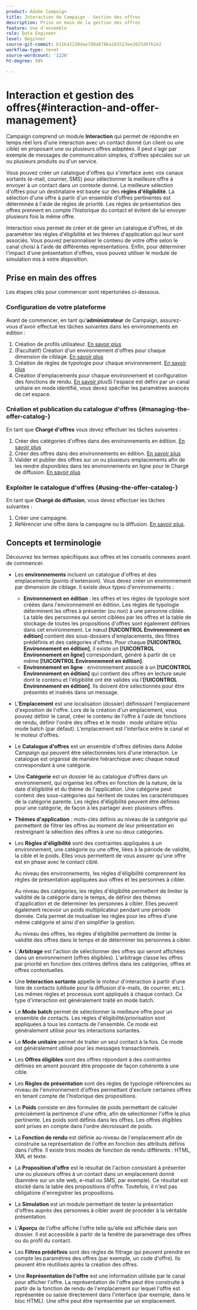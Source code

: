 ```yaml
---
product: Adobe Campaign
title: Interaction de Campaign - Gestion des offres
description: Prise en main de la gestion des offres
feature: Vue d'ensemble
role: Data Engineer
level: Beginner
source-git-commit: b11b42220dae7d0a878ba102523ee2825d6fb2e2
workflow-type: tm+mt
source-wordcount: '1226'
ht-degree: 98%

---
```


# Interaction et gestion des offres{#interaction-and-offer-management}

Campaign comprend un module **Interaction** qui permet de répondre en temps réel lors d&#39;une interaction avec un contact donné (un client ou une cible) en proposant une ou plusieurs offres adaptées. Il peut s&#39;agir par exemple de messages de communication simples, d&#39;offres spéciales sur un ou plusieurs produits ou d&#39;un service.

Vous pouvez créer un catalogue d&#39;offres qui s&#39;interface avec vos canaux sortants (e-mail, courrier, SMS) pour sélectionner la meilleure offre à envoyer à un contact dans un contexte donné. La meilleure sélection d&#39;offres pour un destinataire est basée sur des **règles d&#39;éligibilité**. La sélection d&#39;une offre à partir d&#39;un ensemble d&#39;offres pertinentes est déterminée à l&#39;aide de règles de priorité. Les règles de présentation des offres prennent en compte l&#39;historique du contact et évitent de lui envoyer plusieurs fois la même offre.

Interaction vous permet de créer et de gérer un catalogue d&#39;offres, et de paramétrer les règles d&#39;éligibilité et les thèmes d&#39;application qui leur sont associés. Vous pouvez personnaliser le contenu de votre offre selon le canal choisi à l&#39;aide de différentes représentations. Enfin, pour déterminer l&#39;impact d&#39;une présentation d&#39;offres, vous pouvez utiliser le module de simulation mis à votre disposition.

## Prise en main des offres

Les étapes clés pour commencer sont répertoriées ci-dessous.

### Configuration de votre plateforme

Avant de commencer, en tant qu&#39;**administrateur** de Campaign, assurez-vous d&#39;avoir effectué les tâches suivantes dans les environnements en édition :

1. Création de profils utilisateur. [En savoir plus](interaction-operators.md)
1. (Facultatif) Création d&#39;un environnement d&#39;offres pour chaque dimension de ciblage. [En savoir plus](interaction-env.md)
1. Création de règles de typologie pour chaque environnement. [En savoir plus](interaction-offer.md#offer-presentation)
1. Création d&#39;emplacements pour chaque environnement et configuration des fonctions de rendu. [En savoir ](interaction-offer-spaces.md)
plusSi l&#39;espace est défini par un canal unitaire en mode identifié, vous devez spécifier les paramètres avancés de cet espace.

### Création et publication du catalogue d&#39;offres {#managing-the-offer-catalog-}

En tant que **Chargé d&#39;offres** vous devez effectuer les tâches suivantes :

1. Créer des catégories d&#39;offres dans des environnements en édition. [En savoir plus](interaction-offer-catalog.md#creating-offer-categories)
1. Créer des offres dans des environnements en édition. [En savoir plus](interaction-offer.md)
1. Valider et publier des offres sur un ou plusieurs emplacements afin de les rendre disponibles dans les environnements en ligne pour le Chargé de diffusion. [En savoir plus](interaction-offer.md#approve-offers)

### Exploiter le catalogue d&#39;offres {#using-the-offer-catalog-}

En tant que **Chargé de diffusion**, vous devez effectuer les tâches suivantes :

1. Créer une campagne.
1. Référencer une offre dans la campagne ou la diffusion. [En savoir plus](interaction-send-offers.md).


## Concepts et terminologie

Découvrez les termes spécifiques aux offres et les conseils connexes avant de commencer.

* Les **environnements** incluent un catalogue d&#39;offres et des emplacements (points d&#39;extension). Vous devez créer un environnement par dimension de ciblage.
Il existe deux types d&#39;environnements :

   * **Environnement en édition** : les offres et les règles de typologie sont créées dans l&#39;environnement en édition. Les règles de typologie déterminent les offres à présenter (ou non) à une personne ciblée. La table des personnes qui seront ciblées par les offres et la table de stockage de toutes les propositions d&#39;offres sont également définies dans cet environnement. Le nœud **[!UICONTROL Environnement en édition]** contient des sous-dossiers d&#39;emplacements, des filtres prédéfinis et des catégories d&#39;offres. Pour chaque **[!UICONTROL Environnement en édition]**, il existe un **[!UICONTROL Environnement en ligne]** correspondant, généré à partir de ce même **[!UICONTROL Environnement en édition]**.
   * **Environnement en ligne** : environnement associé à un **[!UICONTROL Environnement en édition]** qui contient des offres en lecture seule dont le contenu et l&#39;éligibilité ont été validés via l&#39;**[!UICONTROL Environnement en édition]**. Ils doivent être sélectionnés pour être présentés et insérés dans un message.

* L&#39;**Emplacement** est une localisation (dossier) définissant l&#39;emplacement d&#39;exposition de l&#39;offre. Lors de la création d&#39;un emplacement, vous pouvez définir le canal, créer le contenu de l&#39;offre à l&#39;aide de fonctions de rendu, définir l&#39;ordre des offres et le mode : mode unitaire et/ou mode batch (par défaut). L&#39;emplacement est l&#39;interface entre le canal et le moteur d&#39;offres.
* Le **Catalogue d&#39;offres** est un ensemble d&#39;offres définies dans Adobe Campaign qui peuvent être sélectionnées lors d&#39;une interaction. Le catalogue est organisé de manière hiérarchique avec chaque nœud correspondant à une catégorie.
* Une **Catégorie** est un dossier lié au catalogue d&#39;offres dans un environnement, qui organise les offres en fonction de la nature, de la date d&#39;éligibilité et du thème de l&#39;application. Une catégorie peut contenir des sous-catégories qui héritent de toutes les caractéristiques de la catégorie parente. Les règles d&#39;éligibilité peuvent être définies pour une catégorie, de façon à les partager avec plusieurs offres.
* **Thèmes d&#39;application** : mots-clés définis au niveau de la catégorie qui permettent de filtrer les offres au moment de leur présentation en restreignant la sélection des offres à une ou deux catégories.
* Les **Règles d&#39;éligibilité** sont des contraintes appliquées à un environnement, une catégorie ou une offre, liées à la période de validité, la cible et le poids. Elles vous permettent de vous assurer qu&#39;une offre est en phase avec le contact ciblé.

   Au niveau des environnements, les règles d&#39;éligibilité comprennent les règles de présentation appliquées aux offres et les personnes à cibler.

   Au niveau des catégories, les règles d&#39;éligibilité permettent de limiter la validité de la catégorie dans le temps, de définir des thèmes d&#39;application et de déterminer les personnes à cibler. Elles peuvent également recevoir un poids multiplicateur pendant une période donnée. Cela permet de mutualiser les règles pour les offres d&#39;une même catégorie et ainsi d&#39;en simplifier la gestion.

   Au niveau des offres, les règles d&#39;éligibilité permettent de limiter la validité des offres dans le temps et de déterminer les personnes à cibler.

* L&#39;**Arbitrage** est l&#39;action de sélectionner des offres qui seront affichées dans un environnement (offres éligibles). L&#39;arbitrage classe les offres par priorité en fonction des critères définis dans les catégories, offres et offres contextuelles.
* Une **Interaction sortante** appelle le moteur d&#39;interaction à partir d&#39;une liste de contacts (utilisée pour la diffusion d&#39;e-mails, de courrier, etc.). Les mêmes règles et processus sont appliqués à chaque contact. Ce type d&#39;interaction est généralement traité en mode batch.
* Le **Mode batch** permet de sélectionner la meilleure offre pour un ensemble de contacts. Les règles d&#39;éligibilité/priorisation sont appliquées à tous les contacts de l&#39;ensemble. Ce mode est généralement utilisé pour les interactions sortantes.
* Le **Mode unitaire** permet de traiter un seul contact à la fois. Ce mode est généralement utilisé pour les messages transactionnels.
* Les **Offres éligibles** sont des offres répondant à des contraintes définies en amont pouvant être proposée de façon cohérente à une cible.
* Les **Règles de présentation** sont des règles de typologie référencées au niveau de l&#39;environnement d&#39;offres permettant d&#39;exclure certaines offres en tenant compte de l&#39;historique des propositions.
* Le **Poids** consiste en des formules de poids permettant de calculer précisément la pertinence d&#39;une offre, afin de sélectionner l&#39;offre la plus pertinente. Les poids sont définis dans les offres. Les offres éligibles sont prises en compte dans l&#39;ordre décroissant de poids.
* La **Fonction de rendu** est définie au niveau de l&#39;emplacement afin de construire sa représentation de l&#39;offre en fonction des attributs définis dans l&#39;offre. Il existe trois modes de fonction de rendu différents : HTML, XML et texte.
* La **Proposition d&#39;offre** est le résultat de l&#39;action consistant à présenter une ou plusieurs offres à un contact dans un emplacement donné (bannière sur un site web, e-mail ou SMS, par exemple). Ce résultat est stocké dans la table des propositions d&#39;offre. Toutefois, il n&#39;est pas obligatoire d&#39;enregistrer les propositions.
* La **Simulation** est un module permettant de tester la présentation d&#39;offres auprès des personnes à cibler avant de procéder à la véritable présentation.
* L&#39;**Aperçu** de l&#39;offre affiche l&#39;offre telle qu&#39;elle est affichée dans son dossier. Il est accessible à partir de la fenêtre de paramétrage des offres ou du profil du contact.
* Les **Filtres prédéfinis** sont des règles de filtrage qui peuvent prendre en compte les paramètres des offres (par exemple, un code d&#39;offre). Ils peuvent être réutilisés après la création des offres.
* Une **Représentation de l&#39;offre** est une information utilisée par le canal pour afficher l&#39;offre. La représentation de l&#39;offre peut être construite à partir de la fonction de rendu de l&#39;emplacement sur lequel l&#39;offre est représentée ou saisie directement dans l&#39;interface (par exemple, dans le bloc HTML). Une offre peut être représentée par un emplacement.

